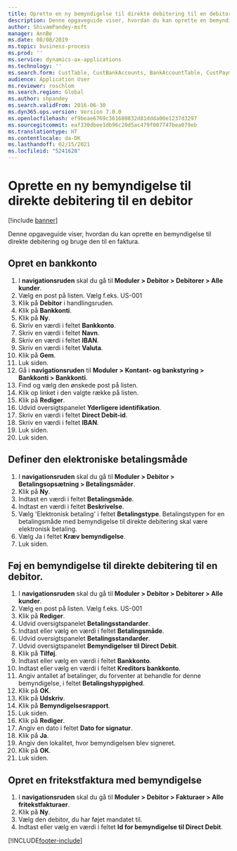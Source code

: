 ```yaml
---
title: Oprette en ny bemyndigelse til direkte debitering til en debitor
description: Denne opgaveguide viser, hvordan du kan oprette en bemyndigelse til direkte debitering og bruge den til en faktura.
author: ShivamPandey-msft
manager: AnnBe
ms.date: 08/08/2019
ms.topic: business-process
ms.prod: ''
ms.service: dynamics-ax-applications
ms.technology: ''
ms.search.form: CustTable, CustBankAccounts, BankAccountTable, CustPaymMode, CustDirectDebitMandate, BankAccountTableLookUp, SrsReportViewerForm,  LogisticsAddressCityLookup, CustFreeInvoice, CustTableLookup
audience: Application User
ms.reviewer: roschlom
ms.search.region: Global
ms.author: shpandey
ms.search.validFrom: 2016-06-30
ms.dyn365.ops.version: Version 7.0.0
ms.openlocfilehash: ef9beae6769c361680832d81ddda00e1237d3297
ms.sourcegitcommit: eaf330dbee1db96c20d5ac479f007747bea079eb
ms.translationtype: HT
ms.contentlocale: da-DK
ms.lasthandoff: 02/15/2021
ms.locfileid: "5241628"
---
```

# <a name="create-a-direct-debit-mandate-for-a-customer"></a>Oprette en ny bemyndigelse til direkte debitering til en debitor

[!include [banner](../../includes/banner.md)]

Denne opgaveguide viser, hvordan du kan oprette en bemyndigelse til direkte debitering og bruge den til en faktura.


## <a name="create-a-bank-account"></a>Opret en bankkonto
1. I **navigationsruden** skal du gå til **Moduler > Debitor > Debitorer > Alle kunder**.
2. Vælg en post på listen. Vælg f.eks. US-001
3. Klik på **Debitor** i handlingsruden.
4. Klik på **Bankkonti**.
5. Klik på **Ny**.
6. Skriv en værdi i feltet **Bankkonto**.
7. Skriv en værdi i feltet **Navn**.
8. Skriv en værdi i feltet **IBAN**.
9. Skriv en værdi i feltet **Valuta**.
10. Klik på **Gem**.
11. Luk siden.
12. Gå i **navigationsruden** til **Moduler > Kontant- og bankstyring > Bankkonti > Bankkonti**.
13. Find og vælg den ønskede post på listen.
14. Klik op linket i den valgte række på listen.
15. Klik på **Rediger**.
16. Udvid oversigtspanelet **Yderligere identifikation**.
17. Skriv en værdi i feltet **Direct Debit-id**.
18. Skriv en værdi i feltet **IBAN**.
19. Luk siden.
20. Luk siden.

## <a name="define-the-electronic-payment-method"></a>Definer den elektroniske betalingsmåde
1. I **navigationsruden** skal du gå til **Moduler > Debitor > Betalingsopsætning > Betalingsmåder**.
2. Klik på **Ny**.
3. Indtast en værdi i feltet **Betalingsmåde**.
4. Indtast en værdi i feltet **Beskrivelse**.
5. Vælg 'Elektronisk betaling' i feltet **Betalingstype**. Betalingstypen for en betalingsmåde med bemyndigelse til direkte debitering skal være elektronisk betaling.
6. Vælg Ja i feltet **Kræv bemyndigelse**.
7. Luk siden.

## <a name="add-a-direct-debit-mandate-to-a-customer"></a>Føj en bemyndigelse til direkte debitering til en debitor.
1. I **navigationsruden** skal du gå til **Moduler > Debitor > Debitorer > Alle kunder**.
2. Vælg en post på listen. Vælg f.eks. US-001
3. Klik på **Rediger**.
4. Udvid oversigtspanelet **Betalingsstandarder**.
5. Indtast eller vælg en værdi i feltet **Betalingsmåde**.
6. Udvid oversigtspanelet **Betalingsstandarder**.
7. Udvid oversigtspanelet **Bemyndigelser til Direct Debit**.
8. Klik på **Tilføj**.
9. Indtast eller vælg en værdi i feltet **Bankkonto**.
10. Indtast eller vælg en værdi i feltet **Kreditors bankkonto**.
11. Angiv antallet af betalinger, du forventer at behandle for denne bemyndigelse, i feltet **Betalingshyppighed**.
12. Klik på **OK**.
13. Klik på **Udskriv**.
14. Klik på **Bemyndigelsesrapport**.
15. Luk siden.
16. Klik på **Rediger**.
17. Angiv en dato i feltet **Dato for signatur**.
18. Klik på **Ja**.
19. Angiv den lokalitet, hvor bemyndigelsen blev signeret.
20. Klik på **OK**.
21. Luk siden.

## <a name="create-a-free-text-invoice-with-mandate"></a>Opret en fritekstfaktura med bemyndigelse
1. I **navigationsruden** skal du gå til **Moduler > Debitor > Fakturaer > Alle fritekstfakturaer**.
2. Klik på **Ny**.
3. Vælg den debitor, du har føjet mandatet til.
4. Indtast eller vælg en værdi i feltet **Id for bemyndigelse til Direct Debit**.



[!INCLUDE[footer-include](../../../includes/footer-banner.md)]